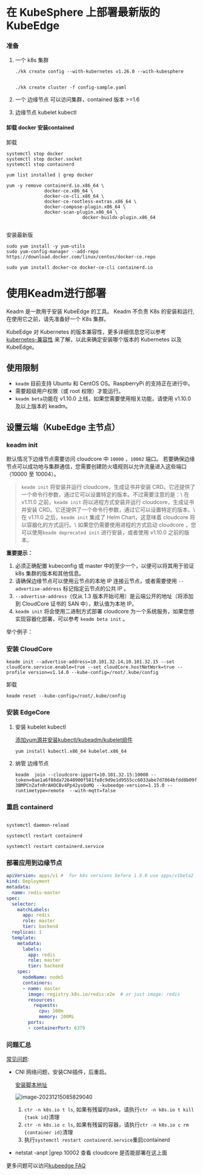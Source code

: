 # 在 KubeSphere 上部署最新版的 KubeEdge


<!--more-->

### 准备

1. 一个 k8s 集群

   ```
   ./kk create config --with-kubernetes v1.26.0 --with-kubesphere
   
   
   ./kk create cluster -f config-sample.yaml
   ```

   

2. 一个 边缘节点 可以访问集群，contained 版本 >=1.6 

3. 边缘节点 kubelet kubectl 



#### 卸载 docker 安装contained

卸载

```shell
systemctl stop docker
systemctl stop docker.socket
systemctl stop containerd

yum list installed | grep docker

yum -y remove containerd.io.x86_64 \
              docker-ce.x86_64 \
              docker-ce-cli.x86_64 \
              docker-ce-rootless-extras.x86_64 \
              docker-compose-plugin.x86_64 \
              docker-scan-plugin.x86_64 \
							docker-buildx-plugin.x86_64
							

```

安装最新版

```shell
sudo yum install -y yum-utils
sudo yum-config-manager --add-repo https://download.docker.com/linux/centos/docker-ce.repo

sudo yum install docker-ce docker-ce-cli containerd.io
```

# 使用Keadm进行部署

Keadm 是一款用于安装 KubeEdge 的工具。 Keadm 不负责 K8s 的安装和运行,在使用它之前，请先准备好一个 K8s 集群。

KubeEdge 对 Kubernetes 的版本兼容性，更多详细信息您可以参考 [kubernetes-兼容性](https://github.com/kubeedge/kubeedge#kubernetes-compatibility) 来了解，以此来确定安装哪个版本的 Kubernetes 以及 KubeEdge。



## 使用限制

- `keadm` 目前支持 Ubuntu 和 CentOS OS。RaspberryPi 的支持正在进行中。
- 需要超级用户权限（或 root 权限）才能运行。
- `keadm beta`功能在 v1.10.0 上线，如果您需要使用相关功能，请使用 v1.10.0 及以上版本的 keadm。



## 设置云端（KubeEdge 主节点）

### keadm init

默认情况下边缘节点需要访问 cloudcore 中 `10000` ，`10002` 端口。 若要确保边缘节点可以成功地与集群通信，您需要创建防火墙规则以允许流量进入这些端口（10000 至 10004）。

> `keadm init` 将安装并运行 cloudcore，生成证书并安装 CRD。它还提供了一个命令行参数，通过它可以设置特定的版本。不过需要注意的是：\ 在 v1.11.0 之前，`keadm init` 将以进程方式安装并运行 cloudcore，生成证书并安装 CRD。它还提供了一个命令行参数，通过它可以设置特定的版本。\ 在 v1.11.0 之后，`keadm init` 集成了 Helm Chart，这意味着 cloudcore 将以容器化的方式运行。\ 如果您仍需要使用进程的方式启动 cloudcore ，您可以使用`keadm deprecated init` 进行安装，或者使用 v1.10.0 之前的版本。

**重要提示：**

1. 必须正确配置 kubeconfig 或 master 中的至少一个，以便可以将其用于验证 k8s 集群的版本和其他信息。
2. 请确保边缘节点可以使用云节点的本地 IP 连接云节点，或者需要使用 `--advertise-address` 标记指定云节点的公共 IP 。
3. `--advertise-address`（仅从 1.3 版本开始可用）是云端公开的地址（将添加到 CloudCore 证书的 SAN 中），默认值为本地 IP。
4. `keadm init` 将会使用二进制方式部署 cloudcore 为一个系统服务，如果您想实现容器化部署，可以参考 `keadm beta init` 。

举个例子：



### 安装 CloudCore

```shell
keadm init --advertise-address=10.101.32.14,10.101.32.15 --set cloudCore.service.enable=true --set cloudCore.hostNetWork=true --profile version=v1.14.0 --kube-config=/root/.kube/config
```



卸载

```shell
keadm reset --kube-config=/root/.kube/config
```



### 安装 EdgeCore

1. 安装 kubelet kubectl

   [添加yum源并安装kubectl/kubeadm/kubelet组件](https://blog.csdn.net/qq_14910065/article/details/132069986)

   ```shell
   yum install kubectl.x86_64 kubelet.x86_64 
   ```

2. 纳管 边缘节点

   ```shell
   keadm  join --cloudcore-ipport=10.101.32.15:10000 --token=0ae1a6f88da72648900f581fe8c9d9e1d9555cc6033abe7d7864bfdd8b09f0ad.eyJhbGciOiJIUzI1NiIsInR5cCI6IkpXVCJ9.eyJleHAiOjE3MDM1NDA3Nzl9.oiBkJWAtQMTgg-3BMPCnZafnRrAHOCBv4Pp42ysQoMQ --kubeedge-version=1.15.0 --runtimetype=remote  --with-mqtt=false
   ```





### 重启 containerd

```

systemctl daemon-reload

systemctl restart containerd

systemctl restart containerd.service
```



### 部署应用到边缘节点

```yaml
apiVersion: apps/v1 #  for k8s versions before 1.9.0 use apps/v1beta2  and before 1.8.0 use extensions/v1beta1
kind: Deployment
metadata:
  name: redis-master
spec:
  selector:
    matchLabels:
      app: redis
      role: master
      tier: backend
  replicas: 1
  template:
    metadata:
      labels:
        app: redis
        role: master
        tier: backend
    spec:
      nodeName: node5
      containers:
      - name: master
        image: registry.k8s.io/redis:e2e  # or just image: redis
        resources:
          requests:
            cpu: 100m
            memory: 100Mi
        ports:
        - containerPort: 6379
```



###  问题汇总

[常见问题](https://github.com/kubeedge/website/blob/e394dd0e0927fbe58b5d9cc80d94ba392241c859/i18n/zh/docusaurus-plugin-content-docs/current/faq/setup.md#unknown-service-runtimev1alpha2imageservice):

* CNI 网络问题，安装CNI插件，后重启。

  [安装脚本地址](https://github.com/containerd/containerd/blob/main/script/setup/install-cni)

  ![image-20231215085829040](https://zhuyaguang-1308110266.cos.ap-shanghai.myqcloud.com/img/image-20231215085829040.png)

  1. `ctr -n k8s.io t ls`, 如果有残留的task，请执行`ctr -n k8s.io t kill {task id}`清理
  2. `ctr -n k8s.io c ls`, 如果有残留的容器，请执行`ctr -n k8s.io c rm {container id}`清理
  3. 执行`systemctl restart containerd.service`重启containerd

* netstat -anpt |grep 10002 查看 cloudcore 是否能部署在这上面

  

更多问题可以访问[kubeedge FAQ ](https://github.com/kubeedge/website/blob/e394dd0e0927fbe58b5d9cc80d94ba392241c859/i18n/zh/docusaurus-plugin-content-docs/current/faq/setup.md#unknown-service-runtimev1alpha2imageservice)




